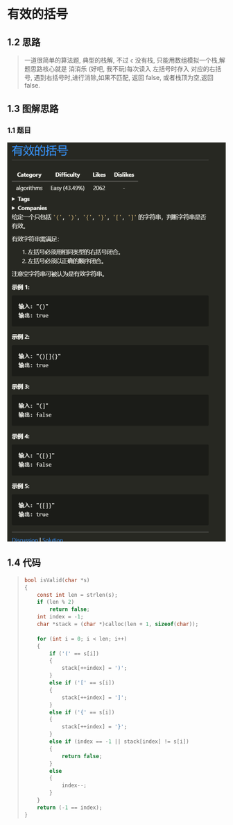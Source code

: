 # 有效的括号

## 1.2 思路
> 一道很简单的算法题, 典型的栈解, 不过 `c` 没有栈, 只能用数组模拟一个栈,解题思路核心就是 消消乐 (好吧, 我不玩)每次读入 左括号时存入 对应的右括号, 遇到右括号时,进行消除,如果不匹配, 返回 false, 或者栈顶为空,返回 false.

## 1.3 图解思路
### 1.1 题目
![alt](Question.png)

## 1.4 代码
>```c
> bool isValid(char *s)
> {
>     const int len = strlen(s);
>     if (len % 2)
>         return false;
>     int index = -1;
>     char *stack = (char *)calloc(len + 1, sizeof(char));
> 
>     for (int i = 0; i < len; i++)
>     {
>         if ('(' == s[i])
>         {
>             stack[++index] = ')';
>         }
>         else if ('[' == s[i])
>         {
>             stack[++index] = ']';
>         }
>         else if ('{' == s[i])
>         {
>             stack[++index] = '}';
>         }
>         else if (index == -1 || stack[index] != s[i])
>         {
>             return false;
>         }
>         else
>         {
>             index--;
>         }
>     }
>     return (-1 == index);
> }
>```